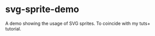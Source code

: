 svg-sprite-demo
===============

A demo showing the usage of SVG sprites. To coincide with my tuts+ tutorial.
